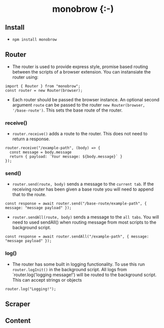 <h1 align="center">monobrow {:-)</h1>

## Install
- `npm install monobrow`

## Router
- The router is used to provide express style, promise based routing between the scripts of a browser extension. You can instansiate the router using:
```
import { Router } from "monobrow";
const router = new Router(browser);
```
- Each router should be passed the browser instance. An optional second argument `route` can be passed to the router `new Router(browser, '/base-route')`. This sets the base route of the router.
### receive()
- `router.receive()` adds a route to the router. This does not need to return a response.
```
router.receive("/example-path", (body) => {
  const message = body.message
  return { payload: `Your message: ${body.message}` }
});

```
### send()
- `router.send(route, body)` sends a message to the `current tab`. If the receiving router has been given a base route you will need to append that to the route.

```
const response = await router.send("/base-route/example-path", { message: "message payload" });

```
- `router.sendAll(route, body)` sends a message to the `all tabs`. You will need to used sendAll() when routing message from most scripts to the background script.

```
const response = await router.sendAll("/example-path", { message: "message payload" });

```
### log()

- The router has some built in logging functionality. To use this run `router.logInit()` in the background script. All logs from `router.log('logging message!') will be routed to the background script. This can accept strings or objects
```
router.log("Logging!");
```

## Scraper


## Content
